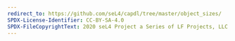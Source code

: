 ```yaml
---
redirect_to: https://github.com/seL4/capdl/tree/master/object_sizes/
SPDX-License-Identifier: CC-BY-SA-4.0
SPDX-FileCopyrightText: 2020 seL4 Project a Series of LF Projects, LLC.
---
```

